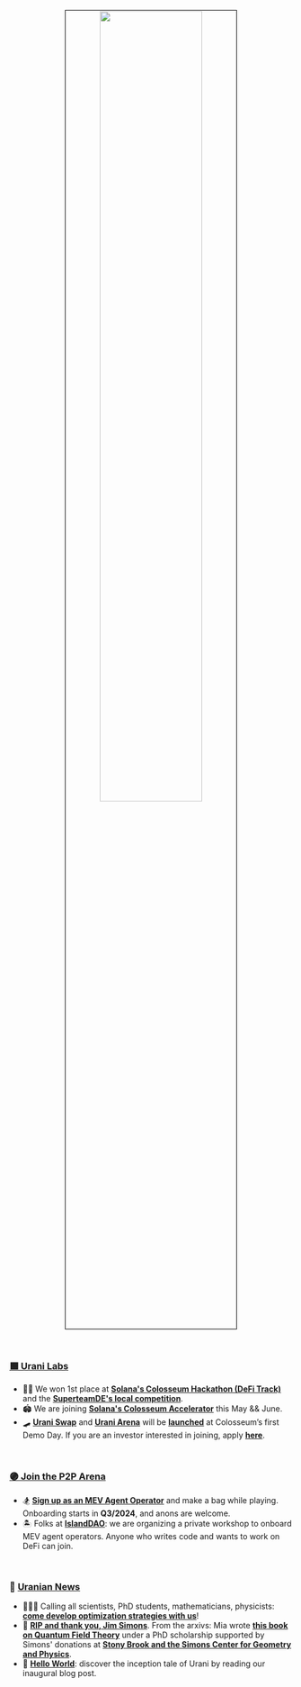 <p align="center">
<img src="https://github.com/urani-labs/.github/assets/162904807/2b29ab37-caba-4abc-be9b-11cf7dbd2930" width="60%" align="center" style="padding:1px;border:1px solid black;"/>
</p>

<br>

### [🟪 Urani Labs](https://www.urani.xyz)

* 🤝🏻 We won 1st place at **[Solana's Colosseum Hackathon (DeFi Track)](https://twitter.com/ColosseumOrg/status/1787468985929212264)** and the **[SuperteamDE's local competition](https://twitter.com/SuperteamDAO)**. 
* 🏟️ We are joining **[Solana's Colosseum Accelerator](https://blog.colosseum.org/introducing-colosseum-accelerator-cohort-1/)** this May && June.
* 🛹 **[Urani Swap](https://www.urani.ag)** and **[Urani Arena](https://arena.urani.ag/)** will be **[launched](https://docs.urani.ag/urani-labs-docs/roadmap)** at Colosseum’s first Demo Day. If you are an investor interested in joining, apply **[here](https://5m60ilpmt4a.typeform.com/to/KIBUwXjL?ref=blog.colosseum.org&typeform-source=blog.colosseum.org)**.

    
<br>

### [🟣 Join the P2P Arena](https://arena.urani.ag/)
  
* 🏂 **[Sign up as an MEV Agent Operator](https://www.urani.xyz/operator-onboarding)** and make a bag while playing. Onboarding starts in **Q3/2024**, and anons are welcome.
* 🏝️ Folks at **[IslandDAO](https://twitter.com/IslandDAOx)**: we are organizing a private workshop to onboard MEV agent operators. Anyone who writes code and wants to work on DeFi can join. 

<br>

### 💜 [Uranian News](https://www.urani.xyz/blog)

* 🧑🏻‍🔬 Calling all scientists, PhD students, mathematicians, physicists: **[come develop optimization strategies with us](https://www.urani.xyz/careers)**!
* 🖤 **[RIP and thank you, Jim Simons](https://www.astro.sunysb.edu/steinkirch/reviews/CHERNSIMONS.pdf)**. From the arxivs: Mia wrote **[this book on Quantum Field Theory](https://www.astro.sunysb.edu/steinkirch/books/qft.pdf)** under a PhD scholarship supported by Simons' donations at **[Stony Brook and the Simons Center for Geometry and Physics](https://scgp.stonybrook.edu/)**.
* 👾 **[Hello World](https://www.urani.xyz/blog/hello-world)**: discover the inception tale of Urani by reading our inaugural blog post.
 
